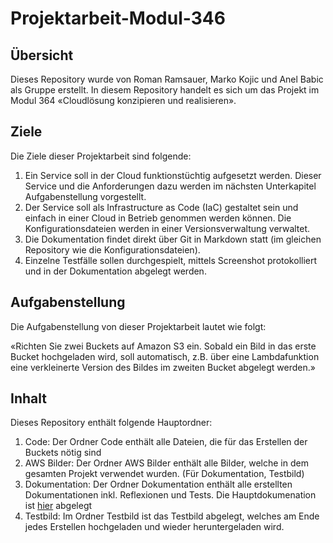 # Projektarbeit-Modul-346

## Übersicht 
Dieses Repository wurde von Roman Ramsauer, Marko Kojic und Anel Babic als Gruppe erstellt.
In diesem Repository handelt es sich um das Projekt im Modul 364 «Cloudlösung konzipieren und realisieren».


## Ziele 
Die Ziele dieser Projektarbeit sind folgende:

1. Ein Service soll in der Cloud funktionstüchtig aufgesetzt werden. Dieser Service und die Anforderungen dazu werden im nächsten Unterkapitel Aufgabenstellung vorgestellt. 
2. Der Service soll als Infrastructure as Code (IaC) gestaltet sein und einfach in einer Cloud in Betrieb genommen werden können. Die Konfigurationsdateien werden in einer Versionsverwaltung verwaltet. 
3. Die Dokumentation findet direkt über Git in Markdown statt (im gleichen Repository wie die Konfigurationsdateien). 
4. Einzelne Testfälle sollen durchgespielt, mittels Screenshot protokolliert und in der Dokumentation abgelegt werden. 

## Aufgabenstellung 
Die Aufgabenstellung von dieser Projektarbeit lautet wie folgt:

«Richten Sie zwei Buckets auf Amazon S3 ein.
Sobald ein Bild in das erste Bucket hochgeladen wird, soll automatisch, z.B. über eine Lambdafunktion eine verkleinerte Version des Bildes im zweiten Bucket abgelegt werden.»

## Inhalt
Dieses Repository enthält folgende Hauptordner:

1.	Code: Der Ordner Code enthält alle Dateien, die für das Erstellen der Buckets nötig sind
2.	AWS Bilder: Der Ordner AWS Bilder enthält alle Bilder, welche in dem gesamten Projekt verwendet wurden. (Für Dokumentation, Testbild)
3.	Dokumentation: Der Ordner Dokumentation enthält alle erstellten Dokumentationen inkl. Reflexionen und Tests. Die Hauptdokumenation ist [hier](https://github.com/markokokoko/ProjektM346/blob/main/Dokumentation/Hauptdokumentation.md) abgelegt
4.	Testbild: Im Ordner Testbild ist das Testbild abgelegt, welches am Ende jedes Erstellen hochgeladen und wieder heruntergeladen wird.




